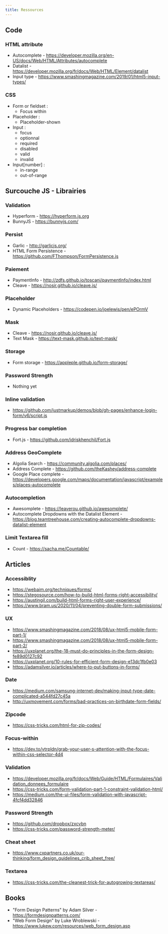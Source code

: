 ```yaml
---
title: Ressources
---
```


## Code

### HTML attribute
- Autocomplete - https://developer.mozilla.org/en-US/docs/Web/HTML/Attributes/autocomplete
- Datalist - https://developer.mozilla.org/fr/docs/Web/HTML/Element/datalist
- Input type - https://www.smashingmagazine.com/2019/01/html5-input-types/

### CSS
- Form or fieldset :
  - Focus within
- Placeholder :
  - Placeholder-shown
- Input :
  - focus
  - optionnal
  - required
  - disabled
  - valid
  - invalid
- Input[number] :
  - in-range
  - out-of-range

## Surcouche JS - Librairies

### Validation

- Hyperform - https://hyperform.js.org
- BunnyJS - https://bunnyjs.com/

### Persist
- Garlic - http://garlicjs.org/
- HTML Form Persistence - https://github.com/FThompson/FormPersistence.js

### Paiement
- PaymentInfo - http://zdfs.github.io/toscani/paymentInfo/index.html
- Cleave - https://nosir.github.io/cleave.js/

### Placeholder
- Dynamic Placeholders - https://codepen.io/joelewis/pen/ePOrmV

### Mask
- Cleave - https://nosir.github.io/cleave.js/
- Text Mask - https://text-mask.github.io/text-mask/

### Storage
- Form storage - https://appleple.github.io/form-storage/

### Password Strength
- Nothing yet

### Inline validation
- https://github.com/justmarkup/demos/blob/gh-pages/enhance-login-form/v6/script.js

### Progress bar completion
- Fort.js - https://github.com/idriskhenchil/Fort.js

### Address GeoComplete
- Algolia Search - https://community.algolia.com/places/
- Address Complete - https://github.com/theKashey/address-complete
- Google Place complete - https://developers.google.com/maps/documentation/javascript/examples/places-autocomplete

### Autocompletion
- Awesomplete - https://leaverou.github.io/awesomplete/
- Autocomplete Dropdowns with the Datalist Element - https://blog.teamtreehouse.com/creating-autocomplete-dropdowns-datalist-element

### Limit Textarea fill
- Count - https://sacha.me/Countable/


## Articles

### Accessiblity
- https://webaim.org/techniques/forms/
- https://stegosource.com/how-to-build-html-forms-right-accessibility/
- https://austingil.com/build-html-forms-right-user-experience/
- https://www.bram.us/2020/11/04/preventing-double-form-submissions/

### UX
- https://www.smashingmagazine.com/2018/08/ux-html5-mobile-form-part-1/
- https://www.smashingmagazine.com/2018/08/ux-html5-mobile-form-part-2/
- https://uxplanet.org/the-18-must-do-principles-in-the-form-design-fe89d0127c92
- https://uxplanet.org/10-rules-for-efficient-form-design-e13dc1fb0e03
- https://adamsilver.io/articles/where-to-put-buttons-in-forms/

### Date
- https://medium.com/samsung-internet-dev/making-input-type-date-complicated-a544fd27c45a
- http://uxmovement.com/forms/bad-practices-on-birthdate-form-fields/

### Zipcode
 - https://css-tricks.com/html-for-zip-codes/

### Focus-within
 - https://dev.to/vtrpldn/grab-your-user-s-attention-with-the-focus-within-css-selector-4d4

### Validation
- https://developer.mozilla.org/fr/docs/Web/Guide/HTML/Formulaires/Validation_donnees_formulaire
- https://css-tricks.com/form-validation-part-1-constraint-validation-html/
- https://medium.com/the-ui-files/form-validation-with-javascript-4fcf4dd32846

### Password Strength
- https://github.com/dropbox/zxcvbn
- https://css-tricks.com/password-strength-meter/

### Cheat sheet
- https://www.cxpartners.co.uk/our-thinking/form_design_guidelines_crib_sheet_free/

### Textarea
- https://css-tricks.com/the-cleanest-trick-for-autogrowing-textareas/

## Books
- "Form Design Patterns" by Adam Silver - https://formdesignpatterns.com/
- "Web Form Design" by Luke Wroblewski - https://www.lukew.com/resources/web_form_design.asp
